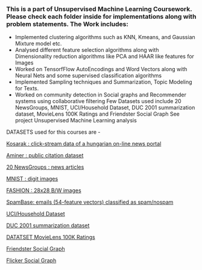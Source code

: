 ### This is a part of Unsupervised Machine Learning Coursework. Please check each folder inside for implementations along with problem statements. The Work includes:

- Implemented clustering algorithms such as KNN, Kmeans, and Gaussian Mixture model etc.
- Analysed different feature selection algorithms along with Dimensionality reduction algorithms like PCA and HAAR like features for Images
- Worked on TensorfFlow AutoEncodings and Word Vectors along with Neural Nets and some supervised classification algorithms
- Implemented Sampling techniques and Summarization, Topic Modeling for Texts. 
- Worked on community detection in Social graphs and Recommender systems using collaborative filtering
Few Datasets used include 20 NewsGroups, MNIST, UCI/Household Dataset, DUC 2001 summarization dataset, MovieLens 100K Ratings and Friendster Social Graph
See project Unsupervised Machine Learning analysis


DATASETS used for this courses are - 

[Kosarak : click-stream data of a hungarian on-line news portal](http://fimi.ua.ac.be/data/kosarak.dat)

[Aminer : public citation dataset](https://aminer.org/citation)

[20 NewsGroups : news articles](http://scikit-learn.org/stable/datasets/twenty_newsgroups.html)

[MNIST : digit images](http://yann.lecun.com/exdb/mnist/)

[FASHION : 28x28 B/W images](https://github.com/zalandoresearch/fashion-mnist)

[SpamBase: emails (54-feature vectors) classified as spam/nospam](https://archive.ics.uci.edu/ml/datasets/spambase)

[UCI/Household Dataset](https://archive.ics.uci.edu/ml/datasets/individual+household+electric+power+consumption)

[DUC 2001 summarization dataset](https://www-nlpir.nist.gov/projects/duc/guidelines/2001.html)

[DATATSET MovieLens 100K Ratings](https://grouplens.org/datasets/movielens/100k/)

[Friendster Social Graph](http://socialcomputing.asu.edu/datasets/Friendster)

[Flicker Social Graph](http://socialcomputing.asu.edu/datasets/Flickr)
